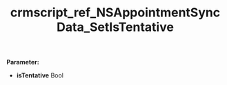 ﻿---
title: crmscript_ref_NSAppointmentSyncData_SetIsTentative
description: NSAppointmentSyncData.SetIsTentative(Bool isTentative)
intellisense: NSAppointmentSyncData.SetIsTentative
keywords: NSAppointmentSyncData, GetIsTentative
so.topic: reference
---



**Parameter:** 
 - **isTentative** Bool

